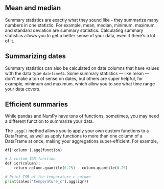 ## Mean and median

Summary statistics are exactly what they sound like - they summarize many numbers in one statistic. For example, mean, median, minimum, maximum, and standard deviation are summary statistics. Calculating summary statistics allows you to get a better sense of your data, even if there's a lot of it.

## Summarizing dates

Summary statistics can also be calculated on date columns that have values with the data type `datetime64`. Some summary statistics — like mean — don't make a ton of sense on dates, but others are super helpful, for example, minimum and maximum, which allow you to see what time range your data covers.

## Efficient summaries

While pandas and NumPy have tons of functions, sometimes, you may need a different function to summarize your data.

The `.agg()` method allows you to apply your own custom functions to a DataFrame, as well as apply functions to more than one column of a DataFrame at once, making your aggregations super-efficient. For example,

```
df['column'].agg(function)
```

```py
# A custom IQR function
def iqr(column):
    return column.quantile(0.75) - column.quantile(0.25)

# Print IQR of the temperature_c column
print(sales["temperature_c"].agg(iqr))
```

